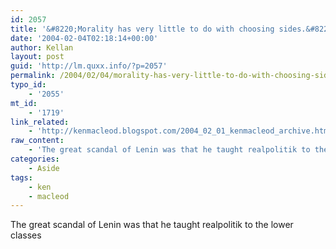 ```yaml
---
id: 2057
title: '&#8220;Morality has very little to do with choosing sides.&#8221;'
date: '2004-02-04T02:18:14+00:00'
author: Kellan
layout: post
guid: 'http://lm.quxx.info/?p=2057'
permalink: /2004/02/04/morality-has-very-little-to-do-with-choosing-sides/
typo_id:
    - '2055'
mt_id:
    - '1719'
link_related:
    - 'http://kenmacleod.blogspot.com/2004_02_01_kenmacleod_archive.html#107573079725777874'
raw_content:
    - 'The great scandal of Lenin was that he taught realpolitik to the lower classes'
categories:
    - Aside
tags:
    - ken
    - macleod
---
```


The great scandal of Lenin was that he taught realpolitik to the lower classes